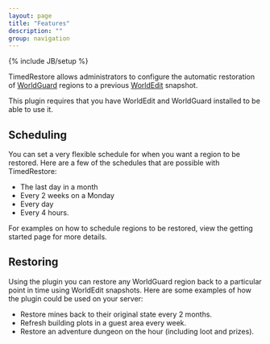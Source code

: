 ```yaml
---
layout: page
title: "Features"
description: ""
group: navigation
---
```

{% include JB/setup %}

<p class="lead">TimedRestore allows administrators to configure the automatic restoration of <a href="http://dev.bukkit.org/server-mods/worldguard/">WorldGuard</a> regions to a previous <a href="http://dev.bukkit.org/server-mods/worldedit/">WorldEdit</a> snapshot‎.</p>

<div class="alert alert-block">
  This plugin requires that you have WorldEdit and WorldGuard installed to be able to use it.
</div>

## Scheduling

You can set a very flexible schedule for when you want a region to be restored. Here are a few of the schedules that are possible with TimedRestore:

* The last day in a month
* Every 2 weeks on a Monday
* Every day
* Every 4 hours.

For examples on how to schedule regions to be restored, view the getting started page for more details. 

## Restoring

Using the plugin you can restore any WorldGuard region back to a particular point in time using WorldEdit snapshots. Here are some examples of how the plugin could be used on your server:

* Restore mines back to their original state every 2 months.
* Refresh building plots in a guest area every week.
* Restore an adventure dungeon on the hour (including loot and prizes).
